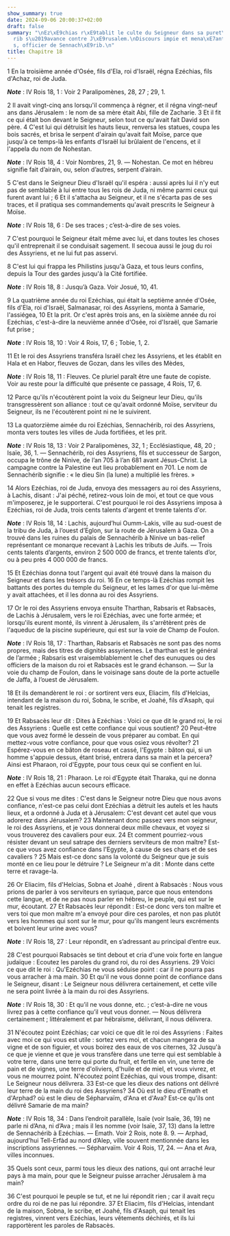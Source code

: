 ```yaml
---
show_summary: true
date: 2024-09-06 20:00:37+02:00
draft: false
summary: "\nEz\xE9chias r\xE9tablit le culte du Seigneur dans sa puret\xE9.\nSennach\xE9\
  rib s\u2019avance contre J\xE9rusalem.\nDiscours impie et mena\xE7ants de Rabsac\xE8\
  s, officier de Sennach\xE9rib.\n"
title: Chapitre 18
---
```





1 En la troisième année d'Osée, fils d'Ela, roi d'Israël, régna Ezéchias, fils d'Achaz, roi de Juda.

***Note*** :  IV Rois 18, 1 : Voir 2 Paralipomènes, 28, 27 ; 29, 1.

2 Il avait vingt-cinq ans lorsqu'il commença à régner, et il régna vingt-neuf ans dans Jérusalem : le nom de sa mère était Abi, fille de Zacharie. 3 Et il fit ce qui était bon devant le Seigneur, selon tout ce qu'avait fait David son père. 4 C'est lui qui détruisit les hauts lieux, renversa les statues, coupa les bois sacrés, et brisa le serpent d'airain qu'avait fait Moïse, parce que jusqu'à ce temps-là les enfants d'Israël lui brûlaient de l'encens, et il l'appela du nom de Nohestan.

***Note*** :  IV Rois 18, 4 : Voir Nombres, 21, 9. ― Nohestan. Ce mot en hébreu signifie fait d’airain, ou, selon d’autres, serpent d’airain.

5 C'est dans le Seigneur Dieu d'Israël qu'il espéra : aussi après lui il n'y eut pas de semblable à lui entre tous les rois de Juda, ni même parmi ceux qui furent avant lui ; 6 Et il s'attacha au Seigneur, et il ne s'écarta pas de ses traces, et il pratiqua ses commandements qu'avait prescrits le Seigneur à Moïse.

***Note*** :  IV Rois 18, 6 : De ses traces ; c’est-à-dire de ses voies.

7 C'est pourquoi le Seigneur était même avec lui, et dans toutes les choses qu'il entreprenait il se conduisait sagement. Il secoua aussi le joug du roi des Assyriens, et ne lui fut pas asservi.


8 C'est lui qui frappa les Philistins jusqu'à Gaza, et tous leurs confins, depuis la Tour des gardes jusqu'à la Cité fortifiée.

***Note*** :  IV Rois 18, 8 : Jusqu’à Gaza. Voir Josué, 10, 41.


9 La quatrième année du roi Ezéchias, qui était la septième année d'Osée, fils d'Ela, roi d'Israël, Salmanasar, roi des Assyriens, monta à Samarie, l'assiégea, 10 Et la prit. Or c'est après trois ans, en la sixième année du roi Ezéchias, c'est-à-dire la neuvième année d'Osée, roi d'Israël, que Samarie fut prise ;

***Note*** :  IV Rois 18, 10 : Voir 4 Rois, 17, 6 ; Tobie, 1, 2.

11 Et le roi des Assyriens transféra Israël chez les Assyriens, et les établit en Hala et en Habor, fleuves de Gozan, dans les villes des Mèdes,

***Note*** :  IV Rois 18, 11 : Fleuves. Ce pluriel paraît être une faute de copiste. Voir au reste pour la difficulté que présente ce passage, 4 Rois, 17, 6.

12 Parce qu'ils n'écoutèrent point la voix du Seigneur leur Dieu, qu'ils transgressèrent son alliance : tout ce qu'avait ordonné Moïse, serviteur du Seigneur, ils ne l'écoutèrent point ni ne le suivirent.


13 La quatorzième aimée du roi Ezéchias, Sennachérib, roi des Assyriens, monta vers toutes les villes de Juda fortifiées, et les prit.

***Note*** :  IV Rois 18, 13 : Voir 2 Paralipomènes, 32, 1 ; Ecclésiastique, 48, 20 ; Isaïe, 36, 1. ― Sennachérib, roi des Assyriens, fils et successeur de Sargon, occupa le trône de Ninive, de l’an 705 à l’an 681 avant Jésus-Christ. La campagne contre la Palestine eut lieu probablement en 701. Le nom de Sennachérib signifie : « le dieu Sin (la lune) a multiplié les frères. »

14 Alors Ezéchias, roi de Juda, envoya des messagers au roi des Assyriens, à Lachis, disant : J'ai péché, retirez-vous loin de moi, et tout ce que vous m'imposerez, je le supporterai. C'est pourquoi le roi des Assyriens imposa à Ezéchias, roi de Juda, trois cents talents d'argent et trente talents d'or.

***Note*** :  IV Rois 18, 14 : Lachis, aujourd’hui Oumm-Lakis, ville au sud-ouest de la tribu de Juda, à l’ouest d’Eglon, sur la route de Jérusalem à Gaza. On a trouvé dans les ruines du palais de Sennachérib à Ninive un bas-relief représentant ce monarque recevant à Lachis les tributs de Juifs. ― Trois cents talents d’argents, environ 2 500 000 de francs, et trente talents d’or, ou à peu près 4 000 000 de francs.

15 Et Ezéchias donna tout l'argent qui avait été trouvé dans la maison du Seigneur et dans les trésors du roi. 16 En ce temps-là Ezéchias rompit les battants des portes du temple du Seigneur, et les lames d'or que lui-même y avait attachées, et il les donna au roi des Assyriens.


17 Or le roi des Assyriens envoya ensuite Tharthan, Rabsaris et Rabsacès, de Lachis à Jérusalem, vers le roi Ezéchias, avec une forte armée; et lorsqu'ils eurent monté, ils vinrent à Jérusalem, ils s'arrêtèrent près de l'aqueduc de la piscine supérieure, qui est sur la voie de Champ de Foulon.

***Note*** :  IV Rois 18, 17 : Tharthan, Rabsaris et Rabsacès ne sont pas des noms propres, mais des titres de dignités assyriennes. Le tharthan est le général de l’armée ; Rabsaris est vraisemblablement le chef des eunuques ou des officiers de la maison du roi et Rabsacès est le grand échanson. ― Sur la voie du champ de Foulon, dans le voisinage sans doute de la porte actuelle de Jaffa, à l’ouest de Jérusalem.

18 Et ils demandèrent le roi : or sortirent vers eux, Eliacim, fils d'Helcias, intendant de la maison du roi, Sobna, le scribe, et Joahé, fils d'Asaph, qui tenait les registres.


19 Et Rabsacès leur dit : Dites à Ezéchias : Voici ce que dit le grand roi, le roi des Assyriens : Quelle est cette confiance qui vous soutient? 20 Peut-être que vous avez formé le dessein de vous préparer au combat. En qui mettez-vous votre confiance, pour que vous osiez vous révolter? 21 Espérez-vous en ce bâton de roseau et cassé, l'Egypte : bâton qui, si un homme s'appuie dessus, étant brisé, entrera dans sa main et la percera? Ainsi est Pharaon, roi d'Egypte, pour tous ceux qui se confient en lui.

***Note*** :  IV Rois 18, 21 : Pharaon. Le roi d’Egypte était Tharaka, qui ne donna en effet à Ezéchias aucun secours efficace.

22 Que si vous me dites : C'est dans le Seigneur notre Dieu que nous avons confiance, n'est-ce pas celui dont Ezéchias a détruit les autels et les hauts lieux, et a ordonné à Juda et à Jérusalem: C'est devant cet autel que vous adorerez dans Jérusalem? 23 Maintenant donc passez vers mon seigneur, le roi des Assyriens, et je vous donnerai deux mille chevaux, et voyez si vous trouverez des cavaliers pour eux. 24 Et comment pourriez-vous résister devant un seul satrape des derniers serviteurs de mon maître? Est-ce que vous avez confiance dans l'Egypte, à cause de ses chars et de ses cavaliers ? 25 Mais est-ce donc sans la volonté du Seigneur que je suis monté en ce lieu pour le détruire ? Le Seigneur m'a dit : Monte dans cette terre et ravage-la.


26 Or Eliacim, fils d'Helcias, Sobna et Joahé , dirent à Rabsacès : Nous vous prions de parler à vos serviteurs en syriaque, parce que nous entendons cette langue, et de ne pas nous parler en hébreu, le peuple, qui est sur le mur, écoutant. 27 Et Rabsacès leur répondit : Est-ce donc vers ton maître et vers toi que mon maître m'a envoyé pour dire ces paroles, et non pas plutôt vers les hommes qui sont sur le mur, pour qu'ils mangent leurs excréments et boivent leur urine avec vous?

***Note*** :  IV Rois 18, 27 : Leur répondit, en s’adressant au principal d’entre eux.


28 C'est pourquoi Rabsacès se tint debout et cria d'une voix forte en langue judaïque : Ecoutez les paroles du grand roi, du roi des Assyriens. 29 Voici ce que dit le roi : Qu'Ezéchias ne vous séduise point : car il ne pourra pas vous arracher à ma main. 30 Et qu'il ne vous donne point de confiance dans le Seigneur, disant : Le Seigneur nous délivrera certainement, et cette ville ne sera point livrée à la main du roi des Assyriens.

***Note*** :  IV Rois 18, 30 : Et qu’il ne vous donne, etc. ; c’est-à-dire ne vous livrez pas à cette confiance qu’il veut vous donner. ― Nous délivrera certainement ; littéralement et par hébraïsme, délivrant, il nous délivrera.

31 N'écoutez point Ezéchias; car voici ce que dit le roi des Assyriens : Faites avec moi ce qui vous est utile : sortez vers moi, et chacun mangera de sa vigne et de son figuier, et vous boirez des eaux de vos citernes, 32 Jusqu'à ce que je vienne et que je vous transfère dans une terre qui est semblable à votre terre, dans une terre qui porte du fruit, et fertile en vin, une terre de pain et de vignes, une terre d'oliviers, d'huile et de miel, et vous vivrez, et vous ne mourrez point. N'écoutez point Ezéchias, qui vous trompe, disant: Le Seigneur nous délivrera. 33 Est-ce que les dieux des nations ont délivré leur terre de la main du roi des Assyriens? 34 Où est le dieu d'Emath et d'Arphad? où est le dieu de Sépharvaïm, d'Ana et d'Ava? Est-ce qu'ils ont délivré Samarie de ma main?

***Note*** :  IV Rois 18, 34 : Dans l’endroit parallèle, Isaïe (voir Isaïe, 36, 19) ne parle ni d’Ana, ni d’Ava ; mais il les nomme (voir Isaïe, 37, 13) dans la lettre de Sennachérib à Ezéchias. ― Emath. Voir 2 Rois, note 8. 9. ― Arphad, aujourd’hui Tell-Erfàd au nord d’Alep, ville souvent mentionnée dans les inscriptions assyriennes. ― Sépharvaïm. Voir 4 Rois, 17, 24. ― Ana et Ava, villes inconnues.

35 Quels sont ceux, parmi tous les dieux des nations, qui ont arraché leur pays à ma main, pour que le Seigneur puisse arracher Jérusalem à ma main?


36 C'est pourquoi le peuple se tut, et ne lui répondit rien ; car il avait reçu ordre du roi de ne pas lui répondre. 37 Et Eliacim, fils d'Helcias, intendant de la maison, Sobna, le scribe, et Joahé, fils d'Asaph, qui tenait les registres, vinrent vers Ezéchias, leurs vêtements déchirés, et ils lui rapportèrent les paroles de Rabsacès.

